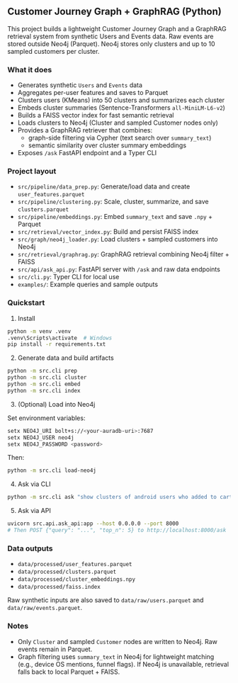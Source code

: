 ## Customer Journey Graph + GraphRAG (Python)

This project builds a lightweight Customer Journey Graph and a GraphRAG retrieval system from synthetic Users and Events data. Raw events are stored outside Neo4j (Parquet). Neo4j stores only clusters and up to 10 sampled customers per cluster.

### What it does
- Generates synthetic `Users` and `Events` data
- Aggregates per-user features and saves to Parquet
- Clusters users (KMeans) into 50 clusters and summarizes each cluster
- Embeds cluster summaries (Sentence-Transformers `all-MiniLM-L6-v2`)
- Builds a FAISS vector index for fast semantic retrieval
- Loads clusters to Neo4j (Cluster and sampled Customer nodes only)
- Provides a GraphRAG retriever that combines:
  - graph-side filtering via Cypher (text search over `summary_text`)
  - semantic similarity over cluster summary embeddings
- Exposes `/ask` FastAPI endpoint and a Typer CLI

### Project layout
- `src/pipeline/data_prep.py`: Generate/load data and create `user_features.parquet`
- `src/pipeline/clustering.py`: Scale, cluster, summarize, and save `clusters.parquet`
- `src/pipeline/embeddings.py`: Embed `summary_text` and save `.npy` + Parquet
- `src/retrieval/vector_index.py`: Build and persist FAISS index
- `src/graph/neo4j_loader.py`: Load clusters + sampled customers into Neo4j
- `src/retrieval/graphrag.py`: GraphRAG retrieval combining Neo4j filter + FAISS
- `src/api/ask_api.py`: FastAPI server with `/ask` and raw data endpoints
- `src/cli.py`: Typer CLI for local use
- `examples/`: Example queries and sample outputs

### Quickstart
1) Install

```bash
python -m venv .venv
.venv\Scripts\activate  # Windows
pip install -r requirements.txt
```

2) Generate data and build artifacts

```bash
python -m src.cli prep
python -m src.cli cluster
python -m src.cli embed
python -m src.cli index
```

3) (Optional) Load into Neo4j

Set environment variables:

```bash
setx NEO4J_URI bolt+s://<your-auradb-uri>:7687
setx NEO4J_USER neo4j
setx NEO4J_PASSWORD <password>
```

Then:

```bash
python -m src.cli load-neo4j
```

4) Ask via CLI

```bash
python -m src.cli ask "show clusters of android users who added to cart but not purchased"
```

5) Ask via API

```bash
uvicorn src.api.ask_api:app --host 0.0.0.0 --port 8000
# Then POST {"query": "...", "top_n": 5} to http://localhost:8000/ask
```

### Data outputs
- `data/processed/user_features.parquet`
- `data/processed/clusters.parquet`
- `data/processed/cluster_embeddings.npy`
- `data/processed/faiss.index`

Raw synthetic inputs are also saved to `data/raw/users.parquet` and `data/raw/events.parquet`.

### Notes
- Only `Cluster` and sampled `Customer` nodes are written to Neo4j. Raw events remain in Parquet.
- Graph filtering uses `summary_text` in Neo4j for lightweight matching (e.g., device OS mentions, funnel flags). If Neo4j is unavailable, retrieval falls back to local Parquet + FAISS.
